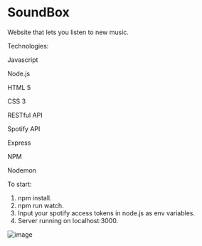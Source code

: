 # SoundBox
Website that lets you listen to new music.

Technologies:

Javascript

Node.js

HTML 5

CSS 3

RESTful API

Spotify API

Express

NPM

Nodemon

To start:

 1. npm install.
 2. npm run watch.
 3. Input your spotify access tokens in node.js as env variables.
 4. Server running on localhost:3000.


![image](https://cloud.githubusercontent.com/assets/23460835/21950616/b2015dda-d9b1-11e6-9cfb-0c68f29e1b19.png)
